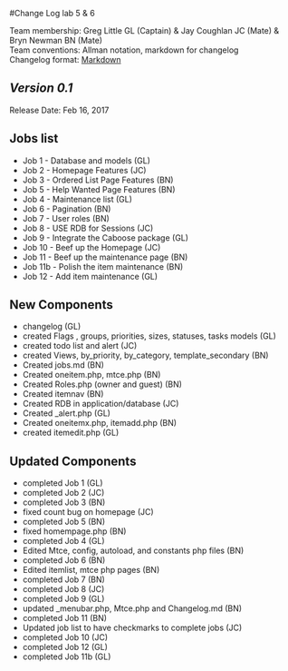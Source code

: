 #Change Log lab 5 & 6

Team membership:  Greg Little GL (Captain) & Jay Coughlan JC (Mate) & Bryn Newman BN (Mate)  
Team conventions: Allman notation, markdown for changelog  
Changelog format: [Markdown](https://github.com/adam-p/markdown-here/wiki/Markdown-Cheatsheet) 

## *Version 0.1*

Release Date: Feb 16, 2017

## Jobs list

- Job 1 - Database and models (GL)
- Job 2 - Homepage Features (JC)
- Job 3 - Ordered List Page Features (BN)
- Job 5 - Help Wanted Page Features (BN)
- Job 4 - Maintenance list (GL)
- Job 6 - Pagination (BN)
- Job 7 - User roles (BN)
- Job 8 - USE RDB for Sessions (JC)
- Job 9 - Integrate the Caboose package (GL)
- Job 10 - Beef up the Homepage (JC)
- Job 11 - Beef up the maintenance page (BN)
- Job 11b - Polish the item maintenance (BN)
- Job 12 - Add item maintenance (GL)
## New Components

- changelog (GL)
- created Flags , groups, priorities, sizes, statuses, tasks models (GL)
- created todo list and alert (JC)
- created Views, by_priority, by_category, template_secondary (BN)
- Created jobs.md (BN)
- Created oneitem.php, mtce.php (BN)
- Created Roles.php (owner and guest) (BN)
- Created itemnav (BN)
- Created RDB in application/database (JC)
- Created _alert.php (GL)
- Created oneitemx.php, itemadd.php (BN)
- created itemedit.php (GL)

## Updated Components

- completed Job 1 (GL)
- completed Job 2 (JC)
- completed Job 3 (BN)
- fixed count bug on homepage (JC)
- completed Job 5 (BN)
- fixed homempage.php (BN)
- completed Job 4 (GL)
- Edited Mtce, config, autoload, and constants php files (BN)
- completed Job 6 (BN)
- Edited itemlist, mtce php pages (BN)
- completed Job 7 (BN)
- completed Job 8 (JC)
- completed Job 9 (GL)
- updated _menubar.php, Mtce.php and Changelog.md (BN)
- completed Job 11 (BN) 
- Updated job list to have checkmarks to complete jobs (JC)
- completed Job 10 (JC)
- completed Job 12 (GL)
- completed Job 11b (GL)